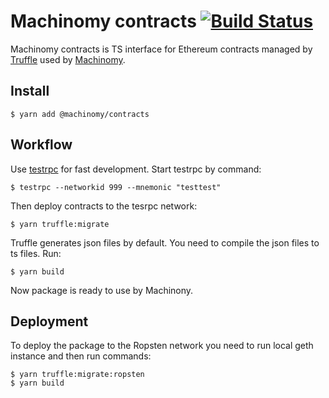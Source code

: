 # Machinomy contracts [![Build Status][travis-img]][travis]
[travis]: https://travis-ci.org/machinomy/machinomy-contracts
[travis-img]: https://img.shields.io/travis/machinomy/machinomy-contracts.svg

Machinomy contracts is TS interface for Ethereum contracts managed by [Truffle](https://github.com/trufflesuite/truffle) used by [Machinomy](https://github.com/machinomy/machinomy).

## Install
```
$ yarn add @machinomy/contracts
```

## Workflow
Use [testrpc](https://github.com/ethereumjs/testrpc) for fast development. Start testrpc by command:
```
$ testrpc --networkid 999 --mnemonic "testtest"
```

Then deploy contracts to the tesrpc network:
```
$ yarn truffle:migrate
```

Truffle generates json files by default. You need to compile the json files to ts files. Run:
```
$ yarn build
```
Now package is ready to use by Machinony.

## Deployment
To deploy the package to the Ropsten network you need to run local geth instance and then run commands:
```
$ yarn truffle:migrate:ropsten
$ yarn build
```
